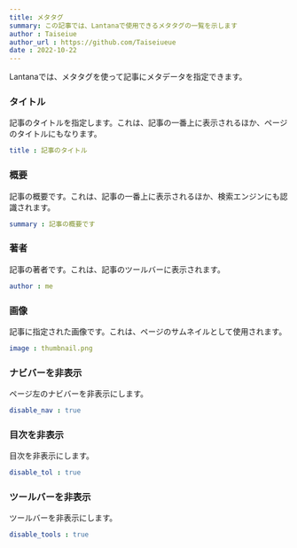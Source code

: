 ```yaml
---
title: メタタグ
summary: この記事では、Lantanaで使用できるメタタグの一覧を示します
author : Taiseiue
author_url : https://github.com/Taiseiueue
date : 2022-10-22
---
```


Lantanaでは、メタタグを使って記事にメタデータを指定できます。

### タイトル
記事のタイトルを指定します。これは、記事の一番上に表示されるほか、ページのタイトルにもなります。
```yaml
title : 記事のタイトル
```

### 概要
記事の概要です。これは、記事の一番上に表示されるほか、検索エンジンにも認識されます。
```yaml
summary : 記事の概要です
```

### 著者
記事の著者です。これは、記事のツールバーに表示されます。
```yaml
author : me
```

### 画像
記事に指定された画像です。これは、ページのサムネイルとして使用されます。
```yaml
image : thumbnail.png
```

### ナビバーを非表示
ページ左のナビバーを非表示にします。
```yaml
disable_nav : true
```

### 目次を非表示
目次を非表示にします。
```yaml
disable_tol : true
```

### ツールバーを非表示
ツールバーを非表示にします。
```yaml
disable_tools : true
```